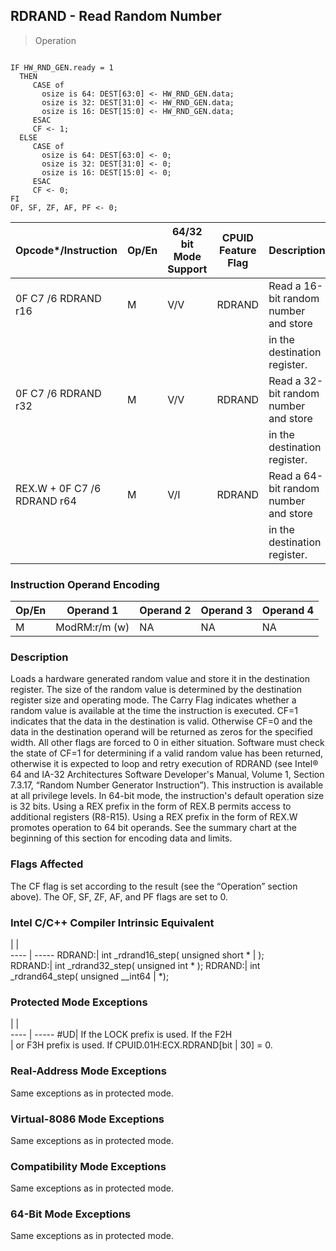 ## RDRAND - Read Random Number

> Operation
``` slim

IF HW_RND_GEN.ready = 1
  THEN
     CASE of
       osize is 64: DEST[63:0] <- HW_RND_GEN.data;
       osize is 32: DEST[31:0] <- HW_RND_GEN.data;
       osize is 16: DEST[15:0] <- HW_RND_GEN.data;
     ESAC
     CF <- 1;
  ELSE
     CASE of
       osize is 64: DEST[63:0] <- 0;
       osize is 32: DEST[31:0] <- 0;
       osize is 16: DEST[15:0] <- 0;
     ESAC
     CF <- 0;
FI
OF, SF, ZF, AF, PF <- 0;

```

 Opcode\*/Instruction        | Op/En| 64/32 bit Mode Support| CPUID Feature Flag| Description                          
 ---  | --- | --- | --- | ---
 0F C7 /6 RDRAND r16        | M    | V/V                   | RDRAND            | Read a 16-bit random number and store
                            |      |                       |                   | in the destination register.         
 0F C7 /6 RDRAND r32        | M    | V/V                   | RDRAND            | Read a 32-bit random number and store
                            |      |                       |                   | in the destination register.         
 REX.W + 0F C7 /6 RDRAND r64| M    | V/I                   | RDRAND            | Read a 64-bit random number and store
                            |      |                       |                   | in the destination register.         

### Instruction Operand Encoding
 Op/En| Operand 1    | Operand 2| Operand 3| Operand 4
 ---  | --- | --- | --- | ---
 M    | ModRM:r/m (w)| NA       | NA       | NA       

### Description
Loads a hardware generated random value and store it in the destination register.
The size of the random value is determined by the destination register size
and operating mode. The Carry Flag indicates whether a random value is available
at the time the instruction is executed. CF=1 indicates that the data in the
destination is valid. Otherwise CF=0 and the data in the destination operand
will be returned as zeros for the specified width. All other flags are forced
to 0 in either situation. Software must check the state of CF=1 for determining
if a valid random value has been returned, otherwise it is expected to loop
and retry execution of RDRAND (see Intel® 64 and IA-32 Architectures Software
Developer's Manual, Volume 1, Section 7.3.17, “Random Number Generator Instruction”).
This instruction is available at all privilege levels. In 64-bit mode, the instruction's
default operation size is 32 bits. Using a REX prefix in the form of REX.B permits
access to additional registers (R8-R15). Using a REX prefix in the form of REX.W
promotes operation to 64 bit operands. See the summary chart at the beginning
of this section for encoding data and limits.



### Flags Affected
The CF flag is set according to the result (see the “Operation” section above).
The OF, SF, ZF, AF, and PF flags are set to 0.


### Intel C/C++ Compiler Intrinsic Equivalent
   | |  
---- | -----
 RDRAND:| int _rdrand16_step( unsigned short \* 
        | );                                   
 RDRAND:| int _rdrand32_step( unsigned int \* );
 RDRAND:| int _rdrand64_step( unsigned __int64 
        | \*);                                  

### Protected Mode Exceptions
   | |  
---- | -----
 #UD| If the LOCK prefix is used. If the F2H            
    | or F3H prefix is used. If CPUID.01H:ECX.RDRAND[bit
    | 30] = 0.                                          

### Real-Address Mode Exceptions
Same exceptions as in protected mode.


### Virtual-8086 Mode Exceptions
Same exceptions as in protected mode.


### Compatibility Mode Exceptions
Same exceptions as in protected mode.


### 64-Bit Mode Exceptions
Same exceptions as in protected mode.
